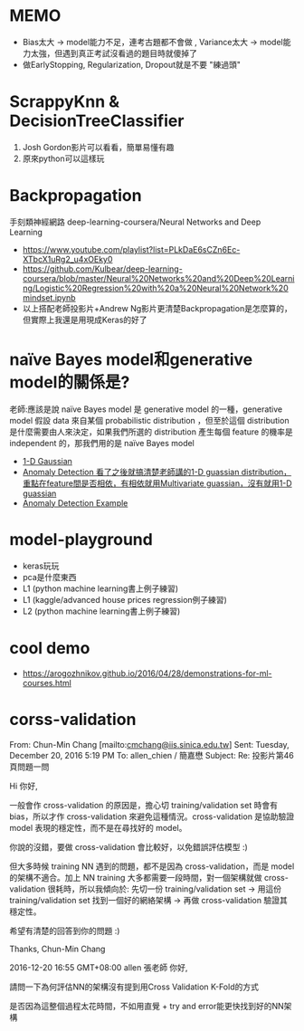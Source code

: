 # MEMO
 * Bias太大 -> model能力不足，連考古題都不會做 , Variance太大 -> model能力太強，但遇到真正考試沒看過的題目時就傻掉了
 * 做EarlyStopping, Regularization, Dropout就是不要 "練過頭"

# ScrappyKnn & DecisionTreeClassifier
 1. Josh Gordon影片可以看看，簡單易懂有趣
 2. 原來python可以這樣玩

# Backpropagation
手刻類神經網路 deep-learning-coursera/Neural Networks and Deep Learning
 * https://www.youtube.com/playlist?list=PLkDaE6sCZn6Ec-XTbcX1uRg2_u4xOEky0
 * https://github.com/Kulbear/deep-learning-coursera/blob/master/Neural%20Networks%20and%20Deep%20Learning/Logistic%20Regression%20with%20a%20Neural%20Network%20mindset.ipynb
 * 以上搭配老師投影片+Andrew Ng影片更清楚Backpropagation是怎麼算的，但實際上我還是用現成Keras的好了

# naïve Bayes model和generative model的關係是?
老師:應該是說 naïve Bayes model 是 generative model 的一種，generative model 假設 data 來自某個 probabilistic distribution ，但至於這個 distribution 是什麼需要由人來決定，如果我們所選的 distribution 產生每個 feature 的機率是 independent 的，那我們用的是 naïve Bayes model

* [1-D Gaussian](http://speech.ee.ntu.edu.tw/~tlkagk/courses/ML_2016/Lecture/Classification%20(v3).pdf#page=26)
* [Anomaly Detection 看了之後就搞清楚老師講的1-D guassian distribution，重點在feature間是否相依，有相依就用Multivariate guassian，沒有就用1-D guassian](https://marcovaldong.github.io/2016/04/11/Machine-Learning%E7%AC%AC%E4%B9%9D%E5%91%A8%E7%AC%94%E8%AE%B0%EF%BC%9A%E5%BC%82%E5%B8%B8%E6%A3%80%E6%B5%8B%E5%92%8C%E6%8E%A8%E8%8D%90%E7%B3%BB%E7%BB%9F/)
* [Anomaly Detection Example](https://github.com/aqibsaeed/Anomaly-Detection/blob/master/Anomaly%20Detection.ipynb)

# model-playground

* keras玩玩
* pca是什麼東西
* L1 (python machine learning書上例子練習)
* L1 (kaggle/advanced house prices regression例子練習)
* L2 (python machine learning書上例子練習)

# cool demo

* https://arogozhnikov.github.io/2016/04/28/demonstrations-for-ml-courses.html


# corss-validation

From: Chun-Min Chang [mailto:cmchang@iis.sinica.edu.tw] 
Sent: Tuesday, December 20, 2016 5:19 PM
To: allen_chien / 簡嘉懋
Subject: Re: 投影片第46頁問題一問

Hi 你好,

一般會作 cross-validation 的原因是，擔心切 training/validation set 時會有 bias，所以才作 cross-validation 來避免這種情況。cross-validation 是協助驗證 model 表現的穩定性，而不是在尋找好的 model。

你說的沒錯，要做 cross-validation 會比較好，以免錯誤評估模型 :)

但大多時候 training NN 遇到的問題，都不是因為 cross-validation，而是 model 的架構不適合。加上 NN training 大多都需要一段時間，對一個架構就做 cross-validation 很耗時，所以我傾向於:
先切一份 training/validation set -> 用這份 training/validation set 找到一個好的網絡架構 -> 再做 cross-validation 驗證其穩定性。

希望有清楚的回答到你的問題 :)

Thanks,
Chun-Min Chang

2016-12-20 16:55 GMT+08:00 allen
張老師 你好,
 
請問一下為何評估NN的架構沒有提到用Cross Validation K-Fold的方式
 
是否因為這整個過程太花時間，不如用直覺 + try and error能更快找到好的NN架構

